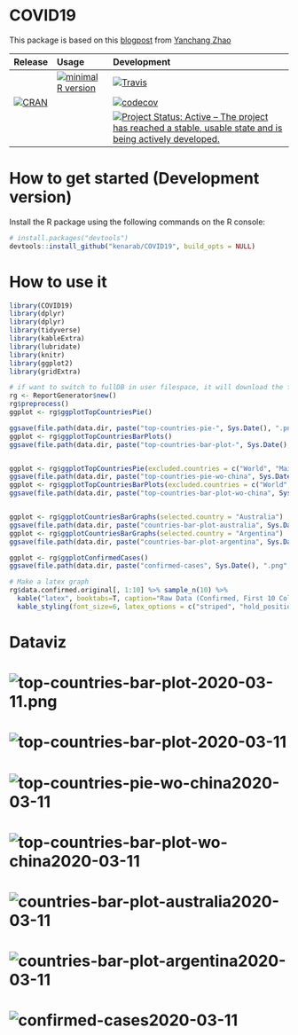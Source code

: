 # COVID19

 <!-- . -->

This package is based on this [blogpost](https://www.r-bloggers.com/coronavirus-data-analysis-with-r-tidyverse-and-ggplot2/) from [Yanchang Zhao](https://www.r-bloggers.com/author/yanchang-zhao/)



| Release | Usage | Development |
|:--------|:------|:------------|
| | [![minimal R version](https://img.shields.io/badge/R%3E%3D-3.4.0-blue.svg)](https://cran.r-project.org/) | [![Travis](https://travis-ci.org/kenarab/COVID19.svg?branch=master)](https://travis-ci.org/kenarab/COVID19) |
| [![CRAN](http://www.r-pkg.org/badges/version/COVID19)](https://cran.r-project.org/package=COVID19) | | [![codecov](https://codecov.io/gh/kenarab/COVID19/branch/master/graph/badge.svg)](https://codecov.io/gh/kenarab/COVID19) |
|||[![Project Status: Active – The project has reached a stable, usable state and is being actively developed.](https://www.repostatus.org/badges/latest/active.svg)](https://www.repostatus.org/#active)|


# How to get started (Development version)

Install the R package using the following commands on the R console:

```R
# install.packages("devtools")
devtools::install_github("kenarab/COVID19", build_opts = NULL)
```

# How to use it
```R
library(COVID19)
library(dplyr)
library(dplyr)
library(tidyverse)
library(kableExtra)
library(lubridate)
library(knitr)
library(ggplot2)
library(gridExtra)

# if want to switch to fullDB in user filespace, it will download the full database
rg <- ReportGenerator$new()
rg$preprocess()
ggplot <- rg$ggplotTopCountriesPie()

ggsave(file.path(data.dir, paste("top-countries-pie-", Sys.Date(), ".png", sep ="")), ggplot)
ggplot <- rg$ggplotTopCountriesBarPlots()
ggsave(file.path(data.dir, paste("top-countries-bar-plot-", Sys.Date(), ".png", sep ="")), ggplot)


ggplot <- rg$ggplotTopCountriesPie(excluded.countries = c("World", "Mainland China"))
ggsave(file.path(data.dir, paste("top-countries-pie-wo-china", Sys.Date(), ".png", sep ="")), ggplot)
ggplot <- rg$ggplotTopCountriesBarPlots(excluded.countries = c("World", "Mainland China"))
ggsave(file.path(data.dir, paste("top-countries-bar-plot-wo-china", Sys.Date(), ".png", sep ="")), ggplot)


ggplot <- rg$ggplotCountriesBarGraphs(selected.country = "Australia")
ggsave(file.path(data.dir, paste("countries-bar-plot-australia", Sys.Date(), ".png", sep ="")), ggplot)
ggplot <- rg$ggplotCountriesBarGraphs(selected.country = "Argentina")
ggsave(file.path(data.dir, paste("countries-bar-plot-argentina", Sys.Date(), ".png", sep ="")), ggplot)

ggplot <- rg$ggplotConfirmedCases()
ggsave(file.path(data.dir, paste("confirmed-cases", Sys.Date(), ".png", sep ="")), ggplot)

# Make a latex graph
rg$data.confirmed.original[, 1:10] %>% sample_n(10) %>%
  kable("latex", booktabs=T, caption="Raw Data (Confirmed, First 10 Columns only)") %>%
  kable_styling(font_size=6, latex_options = c("striped", "hold_position", "repeat_header"))
```

# Dataviz


# ![top-countries-bar-plot-2020-03-11.png](https://github.com/kenarab/COVID19/blob/master/inst/extdata/top-countries-pie-2020-03-11.png)
# ![top-countries-bar-plot-2020-03-11](https://github.com/kenarab/COVID19/blob/master/inst/extdata/top-countries-bar-plot-2020-03-11.png)
# ![top-countries-pie-wo-china2020-03-11](https://github.com/kenarab/COVID19/blob/master/inst/extdata/top-countries-pie-wo-china2020-03-11.png)
# ![top-countries-bar-plot-wo-china2020-03-11](https://github.com/kenarab/COVID19/blob/master/inst/extdata/top-countries-bar-plot-wo-china2020-03-11.png)
# ![countries-bar-plot-australia2020-03-11](https://github.com/kenarab/COVID19/blob/master/inst/extdata/countries-bar-plot-australia2020-03-11.png)
# ![countries-bar-plot-argentina2020-03-11](https://github.com/kenarab/COVID19/blob/master/inst/extdata/countries-bar-plot-argentina2020-03-11.png)
# ![confirmed-cases2020-03-11](https://github.com/kenarab/COVID19/blob/master/inst/extdata/confirmed-cases2020-03-11.png)

